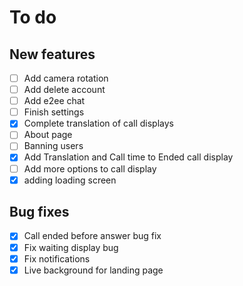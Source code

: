 # To do

## New features
- [ ] Add camera rotation
- [ ] Add delete account
- [ ] Add e2ee chat
- [ ] Finish settings
- [x] Complete translation of call displays
- [ ] About page
- [ ] Banning users
- [X] Add Translation and Call time to Ended call display
- [ ] Add more options to call display
- [X] adding loading screen

## Bug fixes
- [X] Call ended before answer bug fix
- [X] Fix waiting display bug
- [X] Fix notifications
- [X] Live background for landing page